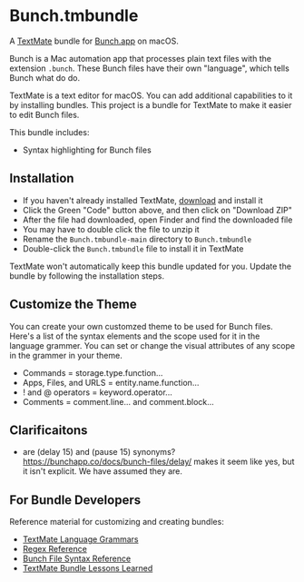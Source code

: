 # Bunch.tmbundle

A [TextMate](https://macromates.com/) bundle for
[Bunch.app](https://bunchapp.co) on macOS.

Bunch is a Mac automation app that processes plain text files with the extension
`.bunch`. These Bunch files have their own "language", which tells Bunch what do
do.

TextMate is a text editor for macOS. You can add additional capabilities to
it by installing bundles. This project is a bundle for TextMate to make it
easier to edit Bunch files.

This bundle includes:

- Syntax highlighting for Bunch files


## Installation

- If you haven't already installed TextMate,
  [download](https://macromates.com/download) and install it
- Click the Green "Code" button above, and then click on "Download ZIP"
- After the file had downloaded, open Finder and find the downloaded file
- You may have to double click the file to unzip it
- Rename the `Bunch.tmbundle-main` directory to `Bunch.tmbundle`
- Double-click the `Bunch.tmbundle` file to install it in TextMate

TextMate won't automatically keep this bundle updated for you. Update the bundle
by following the installation steps.

## Customize the Theme

You can create your own customzed theme to be used for Bunch files. Here's a list
of the syntax elements and the scope used for it in the language grammer. You can
set or change the visual attributes of any scope in the grammer in your theme.

- Commands = storage.type.function...
- Apps, Files, and URLS = entity.name.function...
- ! and @ operators = keyword.operator...
- Comments = comment.line... and comment.block...


## Clarificaitons

- are (delay 15) and (pause 15) synonyms? https://bunchapp.co/docs/bunch-files/delay/
  makes it seem like yes, but it isn't explicit. We have assumed they are.


## For Bundle Developers

Reference material for customizing and creating bundles:

* [TextMate Language Grammars](https://macromates.com/manual/en/language_grammars)
* [Regex Reference](https://macromates.com/manual/en/regular_expressions)
* [Bunch File Syntax Reference](https://bunchapp.co/docs/bunch-files/quick-reference/)
* [TextMate Bundle Lessons Learned](https://www.apeth.com/nonblog/stories/textmatebundle.html)
